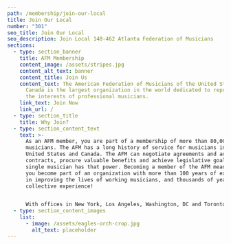 ```yaml
---
path: /membership/join-our-local
title: Join Our Local
number: "301"
seo_title: Join Our Local
seo_description: Join Local 148-462 Atlanta Federation of Musicians
sections:
  - type: section_banner
    title: AFM Membership
    content_image: /assets/stripes.jpg
    content_alt_text: banner
    content_title: Join Us
    content_text: The American Federation of Musicians of the United States and
      Canada is the largest organization in the world dedicated to representing
      the interests of professional musicians.
    link_text: Join Now
    link_url: /
  - type: section_title
    title: Why Join?
  - type: section_content_text
    text: >-
      As an AFM member, you are part of a membership of more than 80,000
      musicians. The AFM has a long history of service for musicians in the
      United States and Canada. The AFM can negotiate agreements and administer
      contracts, procure valuable benefits and achieve legislative goals. No
      single musician has that power. Becoming a member of the AFM means that
      you become part of an organization with more than 100 years of experience
      in improving the lives of working musicians, and thousands of years of
      collective experience!


      With offices in New York, Los Angeles, Washington, DC and Toronto, in addition to a network of more than 240 local unions in small and large cities throughout the United States and Canada, the AFM is everywhere you are. We have negotiated high-quality consumer benefits and services for you and your family, and have a professional staff to assist you with your professional needs.
  - type: section_content_images
    list:
      - image: /assets/eagles-orch-crop.jpg
        alt_text: placeholder
---
```

